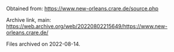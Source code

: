 Obtained from: https://www.new-orleans.crare.de/source.php

Archive link, main: https://web.archive.org/web/20220802215649/https://www.new-orleans.crare.de/

Files archived on 2022-08-14.

